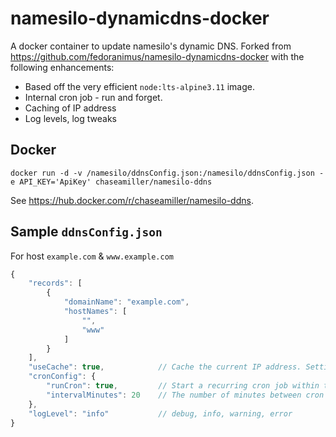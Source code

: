 # namesilo-dynamicdns-docker
A docker container to update namesilo's dynamic DNS. Forked from https://github.com/fedoranimus/namesilo-dynamicdns-docker with the following enhancements:

* Based off the very efficient `node:lts-alpine3.11` image.
* Internal cron job - run and forget.
* Caching of IP address
* Log levels, log tweaks

## Docker
`docker run -d -v /namesilo/ddnsConfig.json:/namesilo/ddnsConfig.json -e API_KEY='ApiKey' chaseamiller/namesilo-ddns`

See https://hub.docker.com/r/chaseamiller/namesilo-ddns.

## Sample `ddnsConfig.json`
For host `example.com` & `www.example.com`

```js
{
    "records": [
        {
            "domainName": "example.com",
            "hostNames": [
                "",
                "www"
            ]
        }
    ],  
    "useCache": true,            // Cache the current IP address. Setting this to true prevents needlessly hitting namesilo's servers.
    "cronConfig": {
        "runCron": true,         // Start a recurring cron job within the runtime. Setting this to true means you can start a docker container and let it run in the background to be sure that namesilo will be updated whenever your IP changes.
        "intervalMinutes": 20    // The number of minutes between cron job runs.
    },
    "logLevel": "info"           // debug, info, warning, error
}

```

